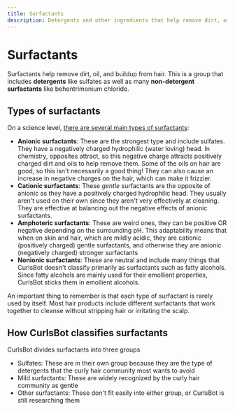 ```yaml
---
title: Surfactants
description: Detergents and other ingredients that help remove dirt, oil, and buildup from hair
---
```

# Surfactants

Surfactants help remove dirt, oil, and buildup from hair. This is a group that includes **detergents** like sulfates as well as many **non-detergent surfactants** like behentrimonium chloride.

## Types of surfactants

On a science level, [there are several main types of surfactants](https://pmc.ncbi.nlm.nih.gov/articles/PMC4387693/):

- **Anionic surfactants**: These are the strongest type and include sulfates. They have a negatively charged hydrophilic (water loving) head. In chemistry, opposites attract, so this negative charge attracts positively charged dirt and oils to help remove them. Some of the oils on hair are good, so this isn't necessarily a good thing! They can also cause an increase in negative charges on the hair, which can make it frizzier.
- **Cationic surfactants**: These *gentle* surfactants are the opposite of anionic as they have a positively charged hydrophilic head. They usually aren't used on their own since they aren't very effectively at cleaning. They are effective at balancing out the negative effects of anionic surfactants.
- **Amphoteric surfactants**: These are weird ones, they can be positive OR negative depending on the surrounding pH. This adaptability means that when on skin and hair, which are mildly acidic, they are cationic (positively charged) gentle surfactants, and otherwise they are anionic (negatively charged) stronger surfactants
- **Nonionic surfactants**: These are neutral and include many things that CurlsBot doesn't classify primarily as surfactants such as fatty alcohols. Since fatty alcohols are mainly used for their emollient properties, CurlsBot sticks them in emollient alcohols.

An important thing to remember is that each type of surfactant is rarely used by itself. Most hair products include different surfactants that work together to cleanse without stripping hair or irritating the scalp.

## How CurlsBot classifies surfactants

CurlsBot divides surfactants into three groups

- Sulfates: These are in their own group because they are the type of detergents that the curly hair community most wants to avoid
- Mild surfactants: These are widely recognized by the curly hair community as gentle
- Other surfactants: These don't fit easily into either group, or CurlsBot is still researching them


